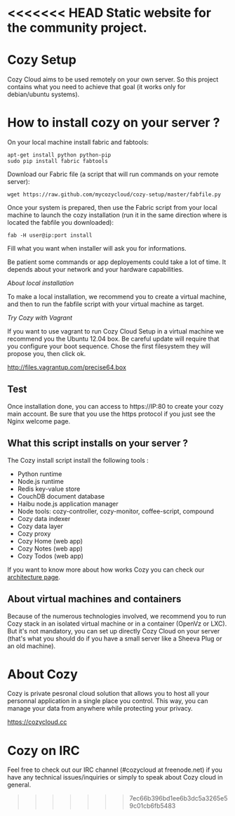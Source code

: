 <<<<<<< HEAD
Static website for the community project.
=======
# Cozy Setup

Cozy Cloud aims to be used remotely on your own server.
So this project contains what you need to achieve that goal 
(it works only for debian/ubuntu systems). 

# How to install cozy on your server ?

On your local machine install fabric and fabtools:

    apt-get install python python-pip
    sudo pip install fabric fabtools

Download our Fabric file (a script that will run commands on your remote
server):

    wget https://raw.github.com/mycozycloud/cozy-setup/master/fabfile.py


Once your system is prepared, then use the Fabric script from your local
machine to launch the cozy installation (run it in the same direction where is
located the fabfile you downloaded):

    fab -H user@ip:port install

Fill what you want when installer will ask you for informations. 

Be patient some commands or app deployements could take a lot of time. It 
depends about your network and your hardware capabilities.

*About local installation*

To make a local installation, we recommend you to create a
virtual machine, and then to run the fabfile script with your virtual machine as
target.


*Try Cozy with Vagrant*

If you want to use vagrant to run Cozy Cloud Setup in a virtual machine
we recommend you the Ubuntu 12.04 box. Be careful update will require that
you configure your boot sequence. Chose the first filesystem they will propose
you, then click ok.

http://files.vagrantup.com/precise64.box

## Test 

Once installation done, you can access to https://IP:80 to create your cozy
main account. Be sure that you use the https protocol if you just see the Nginx
welcome page.

## What this script installs on your server ?

The Cozy install script install the following tools :

* Python runtime
* Node.js runtime
* Redis key-value store
* CouchDB document database
* Haibu node.js application manager
* Node tools: cozy-controller, cozy-monitor, coffee-script, compound
* Cozy data indexer
* Cozy data layer 
* Cozy proxy
* Cozy Home (web app)
* Cozy Notes (web app)
* Cozy Todos (web app)


If you want to know more about how works Cozy you can check our [architecture
page](https://github.com/mycozycloud/cozy-setup/wiki/Cozy-architecture).


## About virtual machines and containers

Because of the numerous technologies involved, we recommend you to run Cozy
stack in an isolated virtual machine or in a container (OpenVz or LXC). But
it's not mandatory, you can set up directly Cozy Cloud on your server (that's
what you should do if you have a small server like a Sheeva Plug or an old
machine).


# About Cozy

Cozy is private pesronal cloud solution that allows you to host all your 
personnal application in a single place you control. 
This way, you can manage your data from anywhere while protecting your privacy.

https://cozycloud.cc

# Cozy on IRC
Feel free to check out our IRC channel (#cozycloud at freenode.net) if you have any technical issues/inquiries or simply to speak about Cozy cloud in general.
>>>>>>> 7ec66b396bd1ee6b3dc5a3265e59c01cb6fb5483
